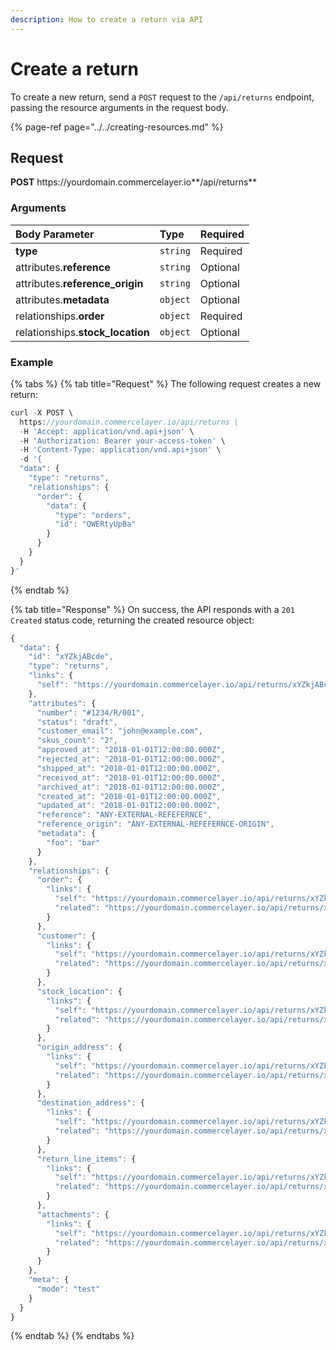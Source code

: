 ```yaml
---
description: How to create a return via API
---
```


# Create a return

To create a new return, send a `POST` request to the `/api/returns` endpoint, passing the resource arguments in the request body.

{% page-ref page="../../creating-resources.md" %}

## Request

**POST** https://<i></i>yourdomain.commercelayer.io**/api/returns**

### Arguments

| Body Parameter | Type | Required |
| :--- | :--- | :--- |
| **type** | `string` | Required |
| attributes.**reference** | `string` | Optional |
| attributes.**reference_origin** | `string` | Optional |
| attributes.**metadata** | `object` | Optional |
| relationships.**order** | `object` | Required |
| relationships.**stock_location** | `object` | Optional |

### Example

{% tabs %}
{% tab title="Request" %}
The following request creates a new return:

```javascript
curl -X POST \
  https://yourdomain.commercelayer.io/api/returns \
  -H 'Accept: application/vnd.api+json' \
  -H 'Authorization: Bearer your-access-token' \
  -H 'Content-Type: application/vnd.api+json' \
  -d '{
  "data": {
    "type": "returns",
    "relationships": {
      "order": {
        "data": {
          "type": "orders",
          "id": "QWERtyUpBa"
        }
      }
    }
  }
}'
```
{% endtab %}

{% tab title="Response" %}
On success, the API responds with a `201 Created` status code, returning the created resource object:

```javascript
{
  "data": {
    "id": "xYZkjABcde",
    "type": "returns",
    "links": {
      "self": "https://yourdomain.commercelayer.io/api/returns/xYZkjABcde"
    },
    "attributes": {
      "number": "#1234/R/001",
      "status": "draft",
      "customer_email": "john@example.com",
      "skus_count": "2",
      "approved_at": "2018-01-01T12:00:00.000Z",
      "rejected_at": "2018-01-01T12:00:00.000Z",
      "shipped_at": "2018-01-01T12:00:00.000Z",
      "received_at": "2018-01-01T12:00:00.000Z",
      "archived_at": "2018-01-01T12:00:00.000Z",
      "created_at": "2018-01-01T12:00:00.000Z",
      "updated_at": "2018-01-01T12:00:00.000Z",
      "reference": "ANY-EXTERNAL-REFEFERNCE",
      "reference_origin": "ANY-EXTERNAL-REFEFERNCE-ORIGIN",
      "metadata": {
        "foo": "bar"
      }
    },
    "relationships": {
      "order": {
        "links": {
          "self": "https://yourdomain.commercelayer.io/api/returns/xYZkjABcde/relationships/order",
          "related": "https://yourdomain.commercelayer.io/api/returns/xYZkjABcde/order"
        }
      },
      "customer": {
        "links": {
          "self": "https://yourdomain.commercelayer.io/api/returns/xYZkjABcde/relationships/customer",
          "related": "https://yourdomain.commercelayer.io/api/returns/xYZkjABcde/customer"
        }
      },
      "stock_location": {
        "links": {
          "self": "https://yourdomain.commercelayer.io/api/returns/xYZkjABcde/relationships/stock_location",
          "related": "https://yourdomain.commercelayer.io/api/returns/xYZkjABcde/stock_location"
        }
      },
      "origin_address": {
        "links": {
          "self": "https://yourdomain.commercelayer.io/api/returns/xYZkjABcde/relationships/origin_address",
          "related": "https://yourdomain.commercelayer.io/api/returns/xYZkjABcde/origin_address"
        }
      },
      "destination_address": {
        "links": {
          "self": "https://yourdomain.commercelayer.io/api/returns/xYZkjABcde/relationships/destination_address",
          "related": "https://yourdomain.commercelayer.io/api/returns/xYZkjABcde/destination_address"
        }
      },
      "return_line_items": {
        "links": {
          "self": "https://yourdomain.commercelayer.io/api/returns/xYZkjABcde/relationships/return_line_items",
          "related": "https://yourdomain.commercelayer.io/api/returns/xYZkjABcde/return_line_items"
        }
      },
      "attachments": {
        "links": {
          "self": "https://yourdomain.commercelayer.io/api/returns/xYZkjABcde/relationships/attachments",
          "related": "https://yourdomain.commercelayer.io/api/returns/xYZkjABcde/attachments"
        }
      }
    },
    "meta": {
      "mode": "test"
    }
  }
}
```
{% endtab %}
{% endtabs %}

